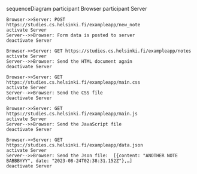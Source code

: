 
sequenceDiagram
    participant Browser
    participant Server
    
    Browser->>Server: POST https://studies.cs.helsinki.fi/exampleapp/new_note
    activate Server
    Server-->>Browser: Form data is posted to server
    deactivate Server

    Browser->>Server: GET https://studies.cs.helsinki.fi/exampleapp/notes
    activate Server
    Server-->>Browser: Send the HTML document again
    deactivate Server
    
    Browser->>Server: GET https://studies.cs.helsinki.fi/exampleapp/main.css
    activate Server
    Server-->>Browser: Send the CSS file
    deactivate Server
    
    Browser->>Server: GET https://studies.cs.helsinki.fi/exampleapp/main.js
    activate Server
    Server-->>Browser: Send the JavaScript file
    deactivate Server
    
    Browser->>Server: GET https://studies.cs.helsinki.fi/exampleapp/data.json
    activate Server
    Server-->>Browser: Send the Json file:  [{content: "ANOTHER NOTE BABBBYYY", date: "2023-08-24T02:38:31.152Z"},…]
    deactivate Server    
